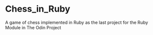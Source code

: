 # Chess_in_Ruby
A game of chess implemented in Ruby as the last project for the Ruby Module in The Odin Project
